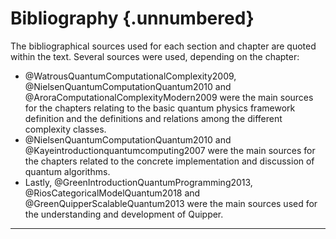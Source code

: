 # Bibliography {.unnumbered}

The bibliographical sources used for each section and chapter are quoted within the text.
Several sources were used, depending on the chapter:

- @WatrousQuantumComputationalComplexity2009, @NielsenQuantumComputationQuantum2010 and @AroraComputationalComplexityModern2009 were the main sources for the chapters relating to the basic quantum physics framework definition and the definitions and relations among the different complexity classes.
- @NielsenQuantumComputationQuantum2010 and  @Kayeintroductionquantumcomputing2007 were the main sources for the chapters related to the concrete implementation and discussion of quantum algorithms.
- Lastly, @GreenIntroductionQuantumProgramming2013, @RiosCategoricalModelQuantum2018 and 
  @GreenQuipperScalableQuantum2013 were the main sources used for the understanding and development of Quipper.


*****
